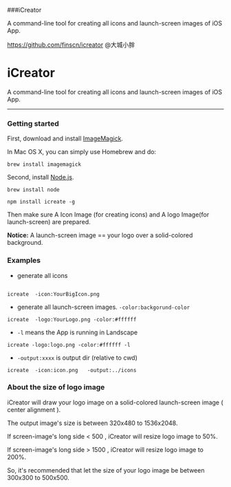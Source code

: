 ###iCreator

A command-line tool for creating all icons and launch-screen images of iOS App.

https://github.com/finscn/icreator  @大城小胖


iCreator
========

A command-line tool for creating all icons and launch-screen images of iOS App.



------------------

### Getting started

First, download and install [ImageMagick](http://www.imagemagick.org/).

In Mac OS X, you can simply use Homebrew and do:
```
brew install imagemagick
```



Second, install [Node.js](http://nodejs.org).
```
brew install node
```

```
npm install icreate -g
```


Then make sure A Icon Image (for creating icons) and A logo Image(for launch-screen) are prepared.

**Notice:**  A launch-screen image == your logo over a solid-colored background.



### Examples

* generate all icons

```

icreate  -icon:YourBigIcon.png

```

* generate all launch-screen images.  ```-color:backgorund-color```

```
icreate  -logo:YourLogo.png -color:#ffffff
```

*  ```-l``` means the App is running in Landscape

```
icreate -logo:logo.png -color:#ffffff -l
```

* ```-output:xxxx``` is output dir (relative to cwd)

```
icreate  -icon:icon.png   -output:../icons
```


### About the size of logo image

iCreator will draw your logo image on a solid-colored launch-screen image ( center alignment ).

The output image's size is between 320x480 to 1536x2048.

If screen-image's long side < 500 , iCreator will resize logo image to 50%.

If screen-image's long side > 1500 , iCreator will resize logo image to 200%.

So, it's recommended that let the size of your logo image be between 300x300 to 500x500.







